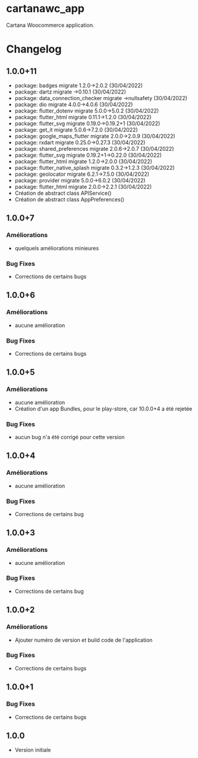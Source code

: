 # cartanawc_app

Cartana Woocommerce application.

# Changelog
## 1.0.0+11
- package: badges migrate 1.2.0->2.0.2 (30/04/2022)
- package: dartz migrate ->0.10.1 (30/04/2022)
- package: data_connection_checker migrate ->nullsafety (30/04/2022)
- package: dio migrate 4.0.0->4.0.6 (30/04/2022)
- package: flutter_dotenv migrate 5.0.0->5.0.2 (30/04/2022)
- package: flutter_html migrate 0.11.1->1.2.0 (30/04/2022)
- package: flutter_svg migrate 0.19.0->0.19.2+1 (30/04/2022)
- package: get_it migrate 5.0.6->7.2.0 (30/04/2022)
- package: google_maps_flutter migrate 2.0.0->2.0.9 (30/04/2022)
- package: rxdart migrate 0.25.0->0.27.3 (30/04/2022)
- package: shared_preferences migrate 2.0.6->2.0.7 (30/04/2022)
- package: flutter_svg migrate 0.19.2+1->0.22.0 (30/04/2022)
- package: flutter_html migrate 1.2.0->2.0.0 (30/04/2022)
- package: flutter_native_splash migrate 0.3.2->1.2.3 (30/04/2022)
- package: geolocator migrate 6.2.1->7.5.0 (30/04/2022)
- package: provider migrate 5.0.0->6.0.2 (30/04/2022)
- package: flutter_html migrate 2.0.0->2.2.1 (30/04/2022)
- Création de abstract class APIService()
- Création de abstract class AppPreferences()


## 1.0.0+7
### Améliorations
- quelquels améliorations minieures
### Bug Fixes
- Corrections de certains bugs

## 1.0.0+6
### Améliorations
- aucune amélioration
### Bug Fixes
- Corrections de certains bugs

## 1.0.0+5
### Améliorations
- aucune amélioration
- Création d'un app Bundles, pour le play-store, car 10.0.0+4 a été rejetée
### Bug Fixes
- aucun bug n'a été corrigé pour cette version

## 1.0.0+4
### Améliorations
- aucune amélioration
### Bug Fixes
- Corrections de certains bug

## 1.0.0+3
### Améliorations
- aucune amélioration 
### Bug Fixes
- Corrections de certains bug

## 1.0.0+2
### Améliorations
- Ajouter numéro de version et build code de l'application

### Bug Fixes
- Corrections de certains bugs

## 1.0.0+1
### Bug Fixes
- Corrections de certains bugs

## 1.0.0
- Version initiale